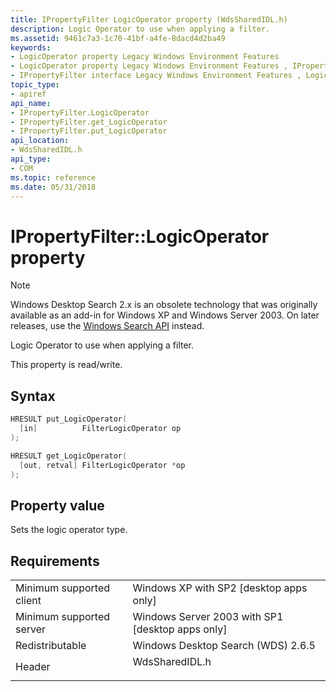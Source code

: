 ```yaml
---
title: IPropertyFilter LogicOperator property (WdsSharedIDL.h)
description: Logic Operator to use when applying a filter.
ms.assetid: 9461c7a3-1c70-41bf-a4fe-8dacd4d2ba49
keywords:
- LogicOperator property Legacy Windows Environment Features
- LogicOperator property Legacy Windows Environment Features , IPropertyFilter interface
- IPropertyFilter interface Legacy Windows Environment Features , LogicOperator property
topic_type:
- apiref
api_name:
- IPropertyFilter.LogicOperator
- IPropertyFilter.get_LogicOperator
- IPropertyFilter.put_LogicOperator
api_location:
- WdsSharedIDL.h
api_type:
- COM
ms.topic: reference
ms.date: 05/31/2018
---
```


# IPropertyFilter::LogicOperator property

> [!NOTE]
> Windows Desktop Search 2.x is an obsolete technology that was originally available as an add-in for Windows XP and Windows Server 2003. On later releases, use the [Windows Search API](../search/-search-reference-entry-page.md) instead. 

Logic Operator to use when applying a filter.

This property is read/write.

## Syntax


```C++
HRESULT put_LogicOperator(
  [in]          FilterLogicOperator op
);

HRESULT get_LogicOperator(
  [out, retval] FilterLogicOperator *op
);
```



## Property value

Sets the logic operator type.

## Requirements



|                                     |                                                                                           |
|-------------------------------------|-------------------------------------------------------------------------------------------|
| Minimum supported client<br/> | Windows XP with SP2 \[desktop apps only\]<br/>                                      |
| Minimum supported server<br/> | Windows Server 2003 with SP1 \[desktop apps only\]<br/>                             |
| Redistributable<br/>          | Windows Desktop Search (WDS) 2.6.5<br/>                                             |
| Header<br/>                   | <dl> <dt>WdsSharedIDL.h</dt> </dl> |



 

 





